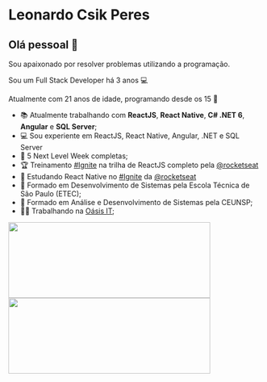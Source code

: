 # Leonardo Csik Peres

## Olá pessoal 👋
Sou apaixonado por resolver problemas utilizando a programação.
<p>Sou um Full Stack Developer há 3 anos 💻</p>
<p>Atualmente com 21 anos de idade, programando desde os 15 🫡</p>

- 📚  Atualmente trabalhando com **ReactJS**, **React Native**, **C# .NET 6**, **Angular** e **SQL Server**;
- 💻  Sou experiente em ReactJS, React Native, Angular, .NET e SQL Server
- 🚀  5 Next Level Week completas;
- 🏆  Treinamento <a href="https://www.rocketseat.com.br/ignite"> #Ignite</a> na trilha de ReactJS completo pela  <a href="https://github.com/Rocketseat">@rocketseat</a>
- 💜  Estudando React Native no <a href="https://www.rocketseat.com.br/ignite"> #Ignite</a> da <a href="https://github.com/Rocketseat">@rocketseat</a>
- 📘  Formado em Desenvolvimento de Sistemas pela Escola Técnica de São Paulo (ETEC);
- 📘  Formado em Análise e Desenvolvimento de Sistemas pela CEUNSP;
- 👨‍💻  Trabalhando na <a href="https://www.oasisit.com.br/" >Oásis IT</a>;
<div>
  <img width="400px" height="150px" src="https://github-readme-stats.vercel.app/api?username=leocperes&show_icons=true&theme=dark"/>
  <img width="400px" height="150px" src="https://github-readme-stats.vercel.app/api/top-langs/?username=leocperes&layout=compact&theme=dark"/>
</div>

